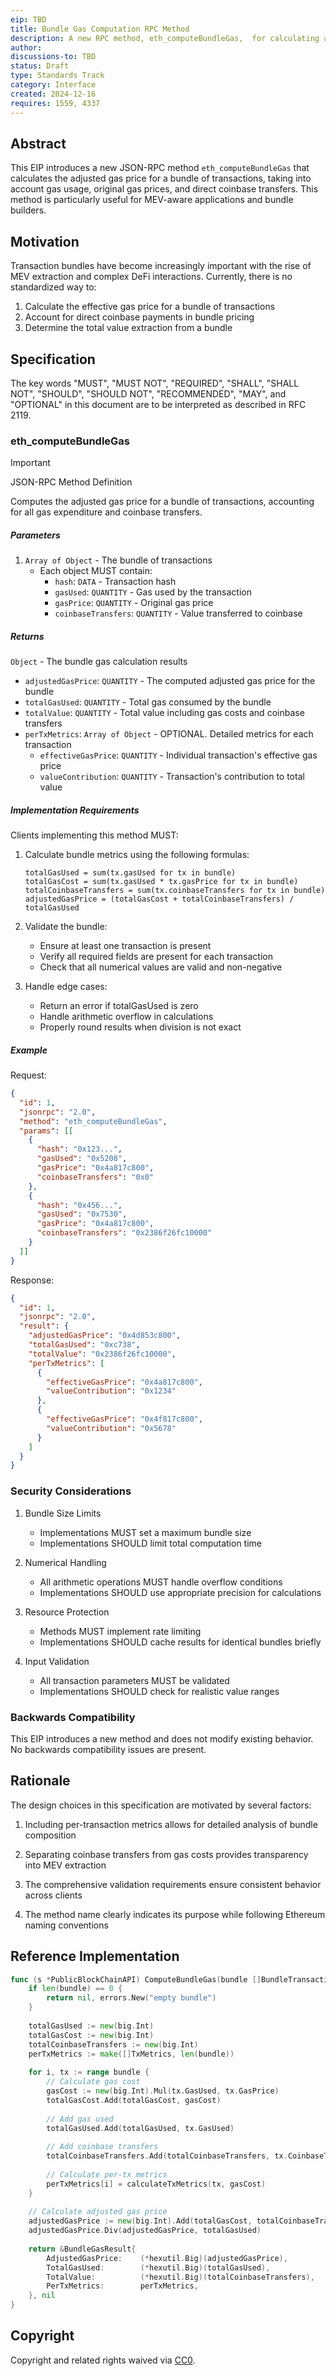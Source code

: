 ```yaml
---
eip: TBD
title: Bundle Gas Computation RPC Method
description: A new RPC method, eth_computeBundleGas,  for calculating adjusted gas prices for transaction bundles
author:
discussions-to: TBD
status: Draft
type: Standards Track
category: Interface
created: 2024-12-16
requires: 1559, 4337
---
```


## Abstract

This EIP introduces a new JSON-RPC method `eth_computeBundleGas` that calculates the adjusted gas price for a bundle of transactions, taking into account gas usage, original gas prices, and direct coinbase transfers. This method is particularly useful for MEV-aware applications and bundle builders.

## Motivation

Transaction bundles have become increasingly important with the rise of MEV extraction and complex DeFi interactions. Currently, there is no standardized way to:

1. Calculate the effective gas price for a bundle of transactions
2. Account for direct coinbase payments in bundle pricing
3. Determine the total value extraction from a bundle

## Specification

The key words "MUST", "MUST NOT", "REQUIRED", "SHALL", "SHALL NOT", "SHOULD", "SHOULD NOT", "RECOMMENDED", "MAY", and "OPTIONAL" in this document are to be interpreted as described in RFC 2119.


### eth_computeBundleGas

> [!IMPORTANT]
> JSON-RPC Method Definition    
>

Computes the adjusted gas price for a bundle of transactions, accounting for all gas expenditure and coinbase transfers.

##### Parameters

1. `Array of Object` - The bundle of transactions
    - Each object MUST contain:
        - `hash`: `DATA` - Transaction hash
        - `gasUsed`: `QUANTITY` - Gas used by the transaction
        - `gasPrice`: `QUANTITY` - Original gas price
        - `coinbaseTransfers`: `QUANTITY` - Value transferred to coinbase

##### Returns

`Object` - The bundle gas calculation results
- `adjustedGasPrice`: `QUANTITY` - The computed adjusted gas price for the bundle
- `totalGasUsed`: `QUANTITY` - Total gas consumed by the bundle
- `totalValue`: `QUANTITY` - Total value including gas costs and coinbase transfers
- `perTxMetrics`: `Array of Object` - OPTIONAL. Detailed metrics for each transaction
  - `effectiveGasPrice`: `QUANTITY` - Individual transaction's effective gas price
  - `valueContribution`: `QUANTITY` - Transaction's contribution to total value

##### Implementation Requirements

Clients implementing this method MUST:

1. Calculate bundle metrics using the following formulas:
   ```
   totalGasUsed = sum(tx.gasUsed for tx in bundle)
   totalGasCost = sum(tx.gasUsed * tx.gasPrice for tx in bundle)
   totalCoinbaseTransfers = sum(tx.coinbaseTransfers for tx in bundle)
   adjustedGasPrice = (totalGasCost + totalCoinbaseTransfers) / totalGasUsed
   ```

2. Validate the bundle:
   - Ensure at least one transaction is present
   - Verify all required fields are present for each transaction
   - Check that all numerical values are valid and non-negative

3. Handle edge cases:
   - Return an error if totalGasUsed is zero
   - Handle arithmetic overflow in calculations
   - Properly round results when division is not exact

##### Example

Request:
```json
{
  "id": 1,
  "jsonrpc": "2.0",
  "method": "eth_computeBundleGas",
  "params": [[
    {
      "hash": "0x123...",
      "gasUsed": "0x5208",
      "gasPrice": "0x4a817c800",
      "coinbaseTransfers": "0x0"
    },
    {
      "hash": "0x456...",
      "gasUsed": "0x7530",
      "gasPrice": "0x4a817c800",
      "coinbaseTransfers": "0x2386f26fc10000"
    }
  ]]
}
```

Response:
```json
{
  "id": 1,
  "jsonrpc": "2.0",
  "result": {
    "adjustedGasPrice": "0x4d853c800",
    "totalGasUsed": "0xc738",
    "totalValue": "0x2386f26fc10000",
    "perTxMetrics": [
      {
        "effectiveGasPrice": "0x4a817c800",
        "valueContribution": "0x1234"
      },
      {
        "effectiveGasPrice": "0x4f817c800",
        "valueContribution": "0x5678"
      }
    ]
  }
}
```

### Security Considerations

1. Bundle Size Limits
   - Implementations MUST set a maximum bundle size
   - Implementations SHOULD limit total computation time

2. Numerical Handling
   - All arithmetic operations MUST handle overflow conditions
   - Implementations SHOULD use appropriate precision for calculations

3. Resource Protection
   - Methods MUST implement rate limiting
   - Implementations SHOULD cache results for identical bundles briefly

4. Input Validation
   - All transaction parameters MUST be validated
   - Implementations SHOULD check for realistic value ranges

### Backwards Compatibility

This EIP introduces a new method and does not modify existing behavior. No backwards compatibility issues are present.

## Rationale

The design choices in this specification are motivated by several factors:

1. Including per-transaction metrics allows for detailed analysis of bundle composition

2. Separating coinbase transfers from gas costs provides transparency into MEV extraction

3. The comprehensive validation requirements ensure consistent behavior across clients

4. The method name clearly indicates its purpose while following Ethereum naming conventions

## Reference Implementation

```go
func (s *PublicBlockChainAPI) ComputeBundleGas(bundle []BundleTransaction) (*BundleGasResult, error) {
    if len(bundle) == 0 {
        return nil, errors.New("empty bundle")
    }
    
    totalGasUsed := new(big.Int)
    totalGasCost := new(big.Int)
    totalCoinbaseTransfers := new(big.Int)
    perTxMetrics := make([]TxMetrics, len(bundle))
    
    for i, tx := range bundle {
        // Calculate gas cost
        gasCost := new(big.Int).Mul(tx.GasUsed, tx.GasPrice)
        totalGasCost.Add(totalGasCost, gasCost)
        
        // Add gas used
        totalGasUsed.Add(totalGasUsed, tx.GasUsed)
        
        // Add coinbase transfers
        totalCoinbaseTransfers.Add(totalCoinbaseTransfers, tx.CoinbaseTransfers)
        
        // Calculate per-tx metrics
        perTxMetrics[i] = calculateTxMetrics(tx, gasCost)
    }
    
    // Calculate adjusted gas price
    adjustedGasPrice := new(big.Int).Add(totalGasCost, totalCoinbaseTransfers)
    adjustedGasPrice.Div(adjustedGasPrice, totalGasUsed)
    
    return &BundleGasResult{
        AdjustedGasPrice:    (*hexutil.Big)(adjustedGasPrice),
        TotalGasUsed:        (*hexutil.Big)(totalGasUsed),
        TotalValue:          (*hexutil.Big)(totalCoinbaseTransfers),
        PerTxMetrics:        perTxMetrics,
    }, nil
}
```

## Copyright

Copyright and related rights waived via [CC0](https://creativecommons.org/publicdomain/zero/1.0/).
